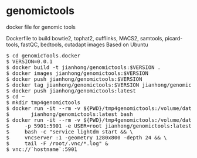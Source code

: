 # genomictools
docker file for genomic tools

Dockerfile to build bowtie2, tophat2, cufflinks, MACS2, samtools, 
picard-tools, fastQC, bedtools, cutadapt
images
Based on Ubuntu

<pre>
$ cd genomicTools.docker
$ VERSION=0.0.1
$ docker build -t jianhong/genomictools:$VERSION .
$ docker images jianhong/genomictools:$VERSION
$ docker push jianhong/genomictools:$VERSION
$ docker tag jianhong/genomictools:$VERSION jianhong/genomictools:latest
$ docker push jianhong/genomictools:latest
$ cd ~
$ mkdir tmp4genomictools
$ docker run -it --rm -v ${PWD}/tmp4genomictools:/volume/data \
$       jianhong/genomictools:latest bash
$ docker run -it --rm -v ${PWD}/tmp4genomictools:/volume/data \
$     -p 5901:5901 -e USER=root jianhong/genomictools:latest \
$     bash -c "service lightdm start && \
$     vncserver :1 -geometry 1280x800 -depth 24 && \
$     tail -F /root/.vnc/*.log" &
$ vnc://`hostname`:5901
</pre>